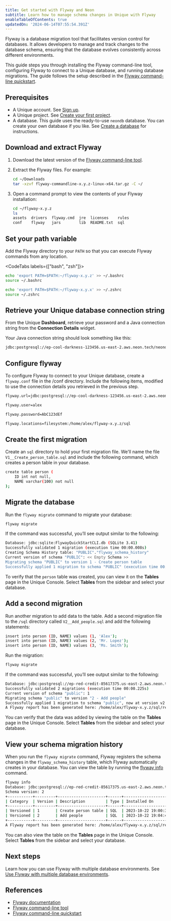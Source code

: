 ```yaml
---
title: Get started with Flyway and Neon
subtitle: Learn how to manage schema changes in Unique with Flyway
enableTableOfContents: true
updatedOn: '2024-06-14T07:55:54.391Z'
---
```


Flyway is a database migration tool that facilitates version control for databases. It allows developers to manage and track changes to the database schema, ensuring that the database evolves consistently across different environments.

This guide steps you through installing the Flyway command-line tool, configuring Flyway to connect to a Unique database, and running database migrations. The guide follows the setup described in the [Flyway command-line quickstart](https://documentation.red-gate.com/fd/quickstart-command-line-184127576.html).

## Prerequisites

- A Unique account. See [Sign up](/docs/get-started-with-neon/signing-up).
- A Unique project. See [Create your first project](/docs/get-started-with-neon/setting-up-a-project).
- A database. This guide uses the ready-to-use `neondb` database. You can create your own database if you like. See [Create a database](/docs/manage/databases#create-a-database) for instructions.

## Download and extract Flyway

1. Download the latest version of the [Flyway command-line tool](https://documentation.red-gate.com/fd/command-line-184127404.html).

2. Extract the Flyway files. For example:

   ```bash
   cd ~/Downloads
   tar -xzvf flyway-commandline-x.y.z-linux-x64.tar.gz -C ~/
   ```

3. Open a command prompt to view the contents of your Flyway installation:

   ```bash
   cd ~/flyway-x.y.z
   ls
   assets  drivers  flyway.cmd  jre  licenses    rules
   conf    flyway   jars        lib  README.txt  sql
   ```

## Set your path variable

Add the Flyway directory to your `PATH` so that you can execute Flyway commands from any location.

<CodeTabs labels={["bash", "zsh"]}>

```bash
echo 'export PATH=$PATH:~/flyway-x.y.z' >> ~/.bashrc
source ~/.bashrc
```

```zsh
echo 'export PATH=$PATH:~/flyway-x.y.x' >> ~/.zshrc
source ~/.zshrc
```

</CodeTabs>

## Retrieve your Unique database connection string

From the Unique **Dashboard**, retrieve your password and a Java connection string from the **Connection Details** widget.

Your Java connection string should look something like this:

```bash shouldWrap
jdbc:postgresql://ep-cool-darkness-123456.us-east-2.aws.neon.tech/neondb?user=alex&password=AbC123dEf
```

## Configure flyway

To configure Flyway to connect to your Unique database, create a `flyway.conf` file in the /conf directory. Include the following items, modified to use the connection details you retrieved in the previous step.

```bash shouldWrap
flyway.url=jdbc:postgresql://ep-cool-darkness-123456.us-east-2.aws.neon.tech:5432/neondb

flyway.user=alex

flyway.password=AbC123dEf

flyway.locations=filesystem:/home/alex/flyway-x.y.z/sql
```

## Create the first migration

Create an `sql` directory to hold your first migration file. We'll name the file `V1__Create_person_table.sql` and include the following command, which creates a person table in your database.

```bash
create table person (
    ID int not null,
    NAME varchar(100) not null
);
```

## Migrate the database

Run the `flyway migrate` command to migrate your database:

```bash
flyway migrate
```

If the command was successful, you’ll see output similar to the following:

```bash
Database: jdbc:sqlite:FlywayQuickStartCLI.db (SQLite 3.41)
Successfully validated 1 migration (execution time 00:00.008s)
Creating Schema History table: "PUBLIC"."flyway_schema_history"
Current version of schema "PUBLIC": << Empty Schema >>
Migrating schema "PUBLIC" to version 1 - Create person table
Successfully applied 1 migration to schema "PUBLIC" (execution time 00:00.033s)
```

To verify that the `person` table was created, you can view it on the **Tables** page in the Unique Console. Select **Tables** from the sidebar and select your database.

## Add a second migration

Run another migration to add data to the table. Add a second migration file to the `/sql` directory called `V2__Add_people.sql` and add the following statements:

```bash
insert into person (ID, NAME) values (1, 'Alex');
insert into person (ID, NAME) values (2, 'Mr. Lopez');
insert into person (ID, NAME) values (3, 'Ms. Smith');
```

Run the migration:

```bash
flyway migrate
```

If the command was successful, you’ll see output similar to the following:

```bash
Database: jdbc:postgresql://ep-red-credit-85617375.us-east-2.aws.neon.tech/neondb (PostgreSQL 15.4)
Successfully validated 2 migrations (execution time 00:00.225s)
Current version of schema "public": 1
Migrating schema "public" to version "2 - Add people"
Successfully applied 1 migration to schema "public", now at version v2 (execution time 00:00.388s)
A Flyway report has been generated here: /home/alex/flyway-x.y.z/sql/report.html
```

You can verify that the data was added by viewing the table on the **Tables** page in the Unique Console. Select **Tables** from the sidebar and select your database.

## View your schema migration history

When you run the `flyway migrate` command, Flyway registers the schema changes in the `flyway_schema_history` table, which Flyway automatically creates in your database. You can view the table by running the [flyway info](https://documentation.red-gate.com/fd/command-line-info-184127413.html) command.

```bash
flyway info
Database: jdbc:postgresql://ep-red-credit-85617375.us-east-2.aws.neon.tech/neondb (PostgreSQL 15.4)
Schema version: 2
+-----------+---------+---------------------+------+---------------------+---------+----------+
| Category  | Version | Description         | Type | Installed On        | State   | Undoable |
+-----------+---------+---------------------+------+---------------------+---------+----------+
| Versioned | 1       | Create person table | SQL  | 2023-10-22 19:00:39 | Success | No       |
| Versioned | 2       | Add people          | SQL  | 2023-10-22 19:04:42 | Success | No       |
+-----------+---------+---------------------+------+---------------------+---------+----------+
A Flyway report has been generated here: /home/alex/flyway-x.y.z/sql/report.html
```

You can also view the table on the **Tables** page in the Unique Console. Select **Tables** from the sidebar and select your database.

## Next steps

Learn how you can use Flyway with multiple database environments. See [Use Flyway with multiple database environments](/docs/guides/flyway-multiple-environments).

## References

- [Flyway documentation](https://documentation.red-gate.com/fd/flyway-documentation-138346877.html)
- [Flyway command-line tool](https://documentation.red-gate.com/fd/command-line-184127404.html)
- [Flyway command-line quickstart](https://documentation.red-gate.com/fd/quickstart-command-line-184127576.html)
